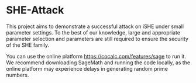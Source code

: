 # SHE-Attack

This project aims to demonstrate a successful attack on iSHE under small parameter settings. To the best of our knowledge, large and appropriate parameter selection and parameters are still required to ensure the security of the SHE family.

You can use the online platform https://cocalc.com/features/sage to run it. We recommend downloading SageMath and running the code locally, as the online platform may experience delays in generating random prime numbers.
